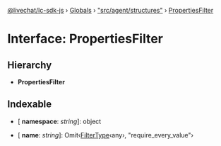 [@livechat/lc-sdk-js](../README.md) › [Globals](../globals.md) › ["src/agent/structures"](../modules/_src_agent_structures_.md) › [PropertiesFilter](_src_agent_structures_.propertiesfilter.md)

# Interface: PropertiesFilter

## Hierarchy

* **PropertiesFilter**

## Indexable

* \[ **namespace**: *string*\]: object

* \[ **name**: *string*\]: Omit‹[FilterType](_src_agent_structures_.filtertype.md)‹any›, "require_every_value"›
